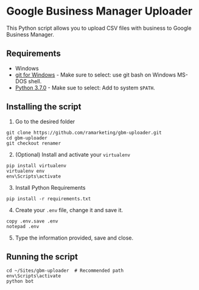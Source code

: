 # Google Business Manager Uploader

This Python script allows you to upload CSV files with business to Google Business Manager.

## Requirements
* Windows
* [git for Windows](https://github.com/git-for-windows/git/releases/download/v2.18.0.windows.1/Git-2.18.0-64-bit.exe) - Make sure to select: use git bash on Windows MS-DOS shell.
* [Python 3.7.0](https://www.python.org/downloads/release/python-370/) - Make sue to select: Add to system `$PATH`.

## Installing the script
1. Go to the desired folder
```shell
git clone https://github.com/ramarketing/gbm-uploader.git
cd gbm-uploader
git checkout renamer
```

2. (Optional) Install and activate your `virtualenv`
```shell
pip install virtualenv
virtualenv env
env\Scripts\activate
```

3. Install Python Requirements
```shell
pip install -r requirements.txt
```

4. Create your `.env` file, change it and save it.
```shell
copy .env.save .env
notepad .env
```

5. Type the information provided, save and close.

## Running the script

```shell
cd ~/Sites/gbm-uploader  # Recommended path
env\Scripts\activate
python bot
```
